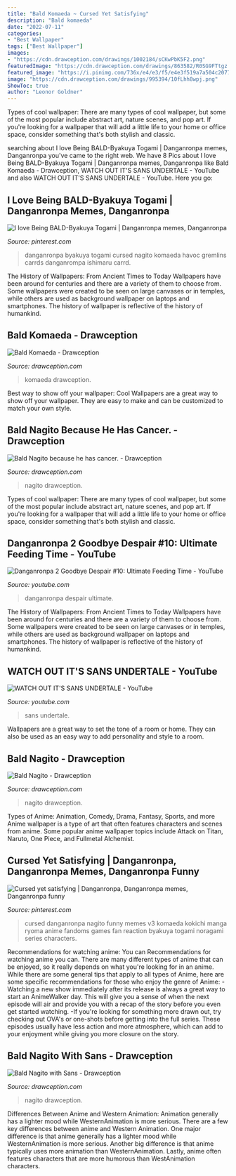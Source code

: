 ```yaml
---
title: "Bald Komaeda ~ Cursed Yet Satisfying"
description: "Bald komaeda"
date: "2022-07-11"
categories:
- "Best Wallpaper"
tags: ["Best Wallpaper"]
images:
- "https://cdn.drawception.com/drawings/1002184/sCKwPbK5F2.png"
featuredImage: "https://cdn.drawception.com/drawings/863582/R0SG9FTtgz.png"
featured_image: "https://i.pinimg.com/736x/e4/e3/f5/e4e3f519a7a504c20772b4447601ea95.jpg"
image: "https://cdn.drawception.com/drawings/995394/10fLhh8wpj.png"
ShowToc: true
author: "Leonor Goldner"
---
```



Types of cool wallpaper:
There are many types of cool wallpaper, but some of the most popular include abstract art, nature scenes, and pop art. If you're looking for a wallpaper that will add a little life to your home or office space, consider something that's both stylish and classic.

	

		
searching about I love Being BALD-Byakuya Togami | Danganronpa memes, Danganronpa you've came to the right web. We have 8 Pics about I love Being BALD-Byakuya Togami | Danganronpa memes, Danganronpa like Bald Komaeda - Drawception, WATCH OUT IT&#039;S SANS UNDERTALE - YouTube and also WATCH OUT IT&#039;S SANS UNDERTALE - YouTube. Here you go:
		
    
## I Love Being BALD-Byakuya Togami | Danganronpa Memes, Danganronpa

<img loading=lazy src="https://i.pinimg.com/originals/ff/8f/11/ff8f118c574806f5451b2c62771e2abe.jpg" onerror="this.onerror=null;this.src='https://tse2.mm.bing.net/th?id=OIP.oQ1QGHma5lTZ65HuR2S-KAHaNK&amp;pid=15.1';" alt="I love Being BALD-Byakuya Togami | Danganronpa memes, Danganronpa">

_Source: pinterest.com_

>danganronpa byakuya togami cursed nagito komaeda havoc gremlins carrds danganrompa ishimaru carrd. 

	

The History of Wallpapers: From Ancient Times to Today
Wallpapers have been around for centuries and there are a variety of them to choose from. Some wallpapers were created to be seen on large canvases or in temples, while others are used as background wallpaper on laptops and smartphones. The history of wallpaper is reflective of the history of humankind.

    
## Bald Komaeda - Drawception

<img loading=lazy src="https://cdn.drawception.com/drawings/863582/R0SG9FTtgz.png" onerror="this.onerror=null;this.src='https://tse3.mm.bing.net/th?id=OIP.MpL-vhRfsFobxFb5UItGRQHaGL&amp;pid=15.1';" alt="Bald Komaeda - Drawception">

_Source: drawception.com_

>komaeda drawception. 

	

Best way to show off your wallpaper:
Cool Wallpapers are a great way to show off your wallpaper. They are easy to make and can be customized to match your own style.

    
## Bald Nagito Because He Has Cancer. - Drawception

<img loading=lazy src="https://cdn.drawception.com/drawings/1002184/sCKwPbK5F2.png" onerror="this.onerror=null;this.src='https://tse4.mm.bing.net/th?id=OIP.hxa23fUlLKGvSNVYf5A1rwHaGL&amp;pid=15.1';" alt="Bald Nagito because he has cancer. - Drawception">

_Source: drawception.com_

>nagito drawception. 

	

Types of cool wallpaper:
There are many types of cool wallpaper, but some of the most popular include abstract art, nature scenes, and pop art. If you're looking for a wallpaper that will add a little life to your home or office space, consider something that's both stylish and classic.

    
## Danganronpa 2 Goodbye Despair #10: Ultimate Feeding Time - YouTube

<img loading=lazy src="https://i.ytimg.com/vi/Y19rB1A4tNA/maxresdefault.jpg" onerror="this.onerror=null;this.src='https://tse1.mm.bing.net/th?id=OIP.JV11eQudnNpsyxq2TjaKFgHaEK&amp;pid=15.1';" alt="Danganronpa 2 Goodbye Despair #10: Ultimate Feeding Time - YouTube">

_Source: youtube.com_

>danganronpa despair ultimate. 

	

The History of Wallpapers: From Ancient Times to Today
Wallpapers have been around for centuries and there are a variety of them to choose from. Some wallpapers were created to be seen on large canvases or in temples, while others are used as background wallpaper on laptops and smartphones. The history of wallpaper is reflective of the history of humankind.

    
## WATCH OUT IT&#039;S SANS UNDERTALE - YouTube

<img loading=lazy src="https://i.ytimg.com/vi/T2zgq1Kx5FU/maxresdefault.jpg" onerror="this.onerror=null;this.src='https://tse2.mm.bing.net/th?id=OIP.JQvCScV5g2jRFo3uNBCpPAHaEK&amp;pid=15.1';" alt="WATCH OUT IT&#039;S SANS UNDERTALE - YouTube">

_Source: youtube.com_

>sans undertale. 

	

Wallpapers are a great way to set the tone of a room or home. They can also be used as an easy way to add personality and style to a room.

    
## Bald Nagito - Drawception

<img loading=lazy src="https://cdn.drawception.com/drawings/546379/b1OyyCH3ch.png" onerror="this.onerror=null;this.src='https://tse4.mm.bing.net/th?id=OIP.e66pPWopMOvK9MAsUUM90wHaGL&amp;pid=15.1';" alt="Bald Nagito - Drawception">

_Source: drawception.com_

>nagito drawception. 

	

Types of Anime: Animation, Comedy, Drama, Fantasy, Sports, and more
Anime wallpaper is a type of art that often features characters and scenes from anime. Some popular anime wallpaper topics include Attack on Titan, Naruto, One Piece, and Fullmetal Alchemist.

    
## Cursed Yet Satisfying | Danganronpa, Danganronpa Memes, Danganronpa Funny

<img loading=lazy src="https://i.pinimg.com/736x/e4/e3/f5/e4e3f519a7a504c20772b4447601ea95.jpg" onerror="this.onerror=null;this.src='https://tse2.mm.bing.net/th?id=OIP.INZTNsviJG_kknpih5N37AAAAA&amp;pid=15.1';" alt="Cursed yet satisfying | Danganronpa, Danganronpa memes, Danganronpa funny">

_Source: pinterest.com_

>cursed danganronpa nagito funny memes v3 komaeda kokichi manga ryoma anime fandoms games fan reaction byakuya togami noragami series characters. 

	

Recommendations for watching anime: You can
Recommendations for watching anime you can. There are many different types of anime that can be enjoyed, so it really depends on what you're looking for in an anime. While there are some general tips that apply to all types of Anime, here are some specific recommendations for those who enjoy the genre of Anime: 
-Watching a new show immediately after its release is always a great way to start an AnimeWalker day. This will give you a sense of when the next episode will air and provide you with a recap of the story before you even get started watching. 
-If you're looking for something more drawn out, try checking out OVA's or one-shots before getting into the full series. These episodes usually have less action and more atmosphere, which can add to your enjoyment while giving you more closure on the story.

    
## Bald Nagito With Sans - Drawception

<img loading=lazy src="https://cdn.drawception.com/drawings/995394/10fLhh8wpj.png" onerror="this.onerror=null;this.src='https://tse4.mm.bing.net/th?id=OIP.XbMThn_zjuMfb9yLDBsNxQHaGL&amp;pid=15.1';" alt="Bald Nagito with Sans - Drawception">

_Source: drawception.com_

>nagito drawception. 

	

Differences Between Anime and Western Animation: Animation generally has a lighter mood while WesternAnimation is more serious.
There are a few key differences between anime and Western Animation. One major difference is that anime generally has a lighter mood while WesternAnimation is more serious. Another big difference is that anime typically uses more animation than WesternAnimation. Lastly, anime often features characters that are more humorous than WestAnimation characters.

